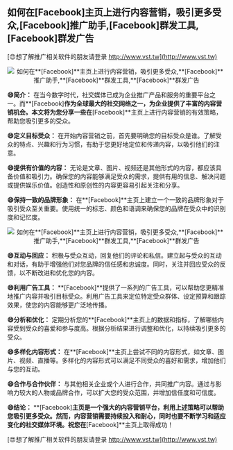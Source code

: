 ## **如何在**[Facebook]**主页上进行内容营销，吸引更多受众,**[Facebook]**推广助手,**[Facebook]**群发工具,**[Facebook]**群发广告**

[😍想了解推广相关软件的朋友请登录 http://www.vst.tw](http://www.vst.tw)

 <center><img src="https://vst.tw/MP4/tuiguang/png/3.png" alt="如何在**[Facebook]**主页上进行内容营销，吸引更多受众,**[Facebook]**推广助手,**[Facebook]**群发工具,**[Facebook]**群发广告"></center>

**😄简介：**
在当今数字时代，社交媒体已成为企业推广产品和服务的重要平台之一。而**[Facebook]**作为全球最大的社交网络之一，为企业提供了丰富的内容营销机会。本文将为您分享一些在**[Facebook]**主页上进行内容营销的有效策略，帮助您吸引更多的受众。

**😄定义目标受众：**
在开始内容营销之前，首先要明确您的目标受众是谁。了解受众的特点、兴趣和行为习惯，有助于您更好地定位和传递内容，以吸引他们的注意。

**😄提供有价值的内容：**
无论是文章、图片、视频还是其他形式的内容，都应该具备价值和吸引力。确保您的内容能够满足受众的需求，提供有用的信息、解决问题或提供娱乐价值。创造性和原创性的内容更容易引起关注和分享。

**😄保持一致的品牌形象：**
在**[Facebook]**主页上建立一个一致的品牌形象对于吸引受众至关重要。使用统一的标志、颜色和语调来确保您的品牌在受众中的识别度和记忆度。

 <center><img src="https://vst.tw/MP4/tuiguang/png/2.png" alt="如何在**[Facebook]**主页上进行内容营销，吸引更多受众,**[Facebook]**推广助手,**[Facebook]**群发工具,**[Facebook]**群发广告"></center>

**😄互动与回应：**
积极与受众互动，回复他们的评论和私信。建立起与受众的互动和对话，有助于增强他们对您品牌的信任感和忠诚度。同时，关注并回应受众的反馈，以不断改进和优化您的内容。

**😄利用广告工具：**
**[Facebook]**提供了一系列的广告工具，可以帮助您更精准地推广内容并吸引目标受众。利用广告工具来定位特定受众群体、设定预算和跟踪效果，使您的内容能够更广泛地传播。

**😄分析和优化：**
定期分析您的**[Facebook]**主页上的数据和指标，了解哪些内容受到受众的喜爱和参与度高。根据分析结果进行调整和优化，以持续吸引更多的受众。

**😄多样化内容形式：**
在**[Facebook]**主页上尝试不同的内容形式，如文章、图片、视频、直播等。多样化的内容形式可以满足不同受众的喜好和需求，增加他们与您的互动。

**😄合作与合作伙伴：**
与其他相关企业或个人进行合作，共同推广内容。通过与影响力较大的人物或品牌合作，可以扩大您的受众范围，并增加信任度和可信度。

**😄结论：**
**[Facebook]**主页是一个强大的内容营销平台，利用上述策略可以帮助您吸引更多受众。然而，内容营销需要持续投入和耐心，同时也要不断学习和适应变化的社交媒体环境。祝您在**[Facebook]**主页上取得成功！

[😍想了解推广相关软件的朋友请登录 http://www.vst.tw](http://www.vst.tw)



